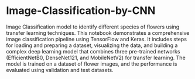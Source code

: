 # Image-Classification-by-CNN
Image Classification model to identify different species of flowers using transfer learning techniques.
This notebook demonstrates a comprehensive image classification pipeline using TensorFlow and Keras. It includes steps for loading and preparing a dataset, visualizing the data, and building a complex deep learning model that combines three pre-trained networks (EfficientNetB0, DenseNet121, and MobileNetV2) for transfer learning. The model is trained on a dataset of flower images, and the performance is evaluated using validation and test datasets.
